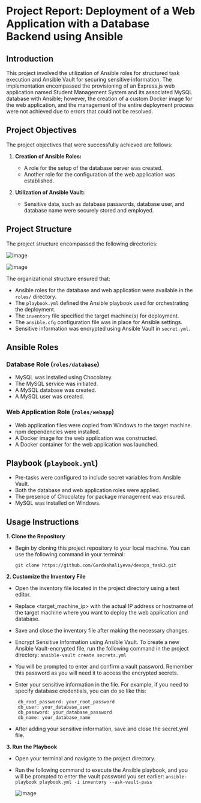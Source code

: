 # Project Report: Deployment of a Web Application with a Database Backend using Ansible

## Introduction

This project involved the utilization of Ansible roles for structured task execution and Ansible Vault for securing sensitive information. The implementation encompassed the provisioning of an Express.js web application named Student Management System and its associated MySQL database with Ansible; however, the creation of a custom Docker image for the web application, and the management of the entire deployment process were not achieved due to errors that could not be resolved.

## Project Objectives

The project objectives that were successfully achieved are follows:

1. **Creation of Ansible Roles:**
   - A role for the setup of the database server was created.
   - Another role for the configuration of the web application was established.

2. **Utilization of Ansible Vault:**
   - Sensitive data, such as database passwords, database user, and database name were securely stored and employed.

## Project Structure

The project structure encompassed the following directories:

![image](https://github.com/Gardashaliyeva/devops_task3/assets/94057319/2673c196-6c30-4504-9c5f-d351941ebca7)

![image](https://github.com/Gardashaliyeva/devops_task3/assets/94057319/e4d4ae61-053c-478f-99fc-d83da8de5aac)

The organizational structure ensured that:

- Ansible roles for the database and web application were available in the `roles/` directory.
- The `playbook.yml` defined the Ansible playbook used for orchestrating the deployment.
- The `inventory` file specified the target machine(s) for deployment.
- The `ansible.cfg` configuration file was in place for Ansible settings.
- Sensitive information was encrypted using Ansible Vault in `secret.yml`.

## Ansible Roles

### Database Role (`roles/database`)

- MySQL was installed using Chocolatey.
- The MySQL service was initiated.
- A MySQL database was created.
- A MySQL user was created.

### Web Application Role (`roles/webapp`)

- Web application files were copied from Windows to the target machine.
- npm dependencies were installed.
- A Docker image for the web application was constructed.
- A Docker container for the web application was launched.

## Playbook (`playbook.yml`)

- Pre-tasks were configured to include secret variables from Ansible Vault.
- Both the database and web application roles were applied.
- The presence of Chocolatey for package management was ensured.
- MySQL was installed on Windows.

## Usage Instructions

**1. Clone the Repository**

   - Begin by cloning this project repository to your local machine. You can use the following command in your terminal:
    
     `git clone https://github.com/Gardashaliyeva/devops_task3.git`

**2. Customize the Inventory File**

   - Open the inventory file located in the project directory using a text editor.
   - Replace <target_machine_ip> with the actual IP address or hostname of the target machine where you want to deploy the web application and database.
   - Save and close the inventory file after making the necessary changes.
   - Encrypt Sensitive Information using Ansible Vault. To create a new Ansible Vault-encrypted file, run the following command in the project directory:
     `ansible-vault create secrets.yml`
   - You will be prompted to enter and confirm a vault password. Remember this password as you will need it to access the encrypted secrets.
   - Enter your sensitive information in the file. For example, if you need to specify database credentials, you can do so like this:
     
     ```
      db_root_password: your_root_password
      db_user: your_database_user
      db_password: your_database_password
      db_name: your_database_name
      ```
   - After adding your sensitive information, save and close the secret.yml file.

**3. Run the Playbook**

   - Open your terminal and navigate to the project directory.
   - Run the following command to execute the Ansible playbook, and you will be prompted to enter the vault password you set earlier:
     `ansible-playbook playbook.yml -i inventory --ask-vault-pass`

     ![image](https://github.com/Gardashaliyeva/devops_task3/assets/94057319/1d610d5a-b997-470a-bce3-be9994c403a4)

      
